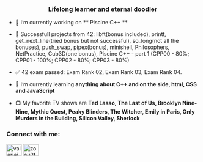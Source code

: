 <h3 align="center">Lifelong learner and eternal doodler</h3>

- 🔭 I’m currently working on ** Piscine C++ **

- 🎯 Successfull projects from 42: libft(bonus included), printf, get_next_line(tried bonus but not successful), so_long(not all the bonuses), push_swap, pipex(bonus), minishell, Philosophers, NetPractice, Cub3D(one bonus), Piscine C++ - part 1 (CPP00 - 80%; CPP01 - 100%; CPP02 - 80%; CPP03 - 80%)

- ✅ 42 exam passed: Exam Rank 02, Exam Rank 03, Exam Rank 04.

- 🌱 I’m currently learning **anything about C++ and on the side, html, CSS and JavaScript**

- 📺 My favorite TV shows are **Ted Lasso, The Last of Us, Brooklyn Nine-Nine, Mythic Quest, Peaky Blinders, The Witcher, Emily in Paris, Only Murders in the Building, Silicon Valley, Sherlock**

<h3 align="left">Connect with me:</h3>
<p align="left">
<a href="https://linkedin.com/in/valeriejean01" target="blank"><img align="center" src="https://raw.githubusercontent.com/rahuldkjain/github-profile-readme-generator/master/src/images/icons/Social/linked-in-alt.svg" alt="valeriejean01" height="30" width="40" /></a>
<a href="https://instagram.com/zoou2foo" target="blank"><img align="center" src="https://raw.githubusercontent.com/rahuldkjain/github-profile-readme-generator/master/src/images/icons/Social/instagram.svg" alt="zoou2foo" height="30" width="40" /></a>
</p>

